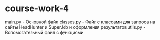 # course-work-4

main.py - Основной файл
clаsses.py - Файл с классами для запроса на сайты HeadHunter и SuperJob и оформления результатов
utils.py - Вспомогательный файл с функциями
